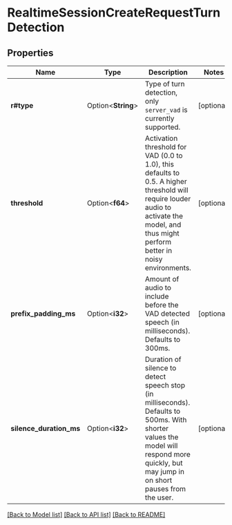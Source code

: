 # RealtimeSessionCreateRequestTurnDetection

## Properties

Name | Type | Description | Notes
------------ | ------------- | ------------- | -------------
**r#type** | Option<**String**> | Type of turn detection, only `server_vad` is currently supported.  | [optional]
**threshold** | Option<**f64**> | Activation threshold for VAD (0.0 to 1.0), this defaults to 0.5. A higher threshold will require louder audio to activate the model, and thus might perform better in noisy environments.  | [optional]
**prefix_padding_ms** | Option<**i32**> | Amount of audio to include before the VAD detected speech (in milliseconds). Defaults to 300ms.  | [optional]
**silence_duration_ms** | Option<**i32**> | Duration of silence to detect speech stop (in milliseconds). Defaults to 500ms. With shorter values the model will respond more quickly, but may jump in on short pauses from the user.  | [optional]

[[Back to Model list]](../README.md#documentation-for-models) [[Back to API list]](../README.md#documentation-for-api-endpoints) [[Back to README]](../README.md)


